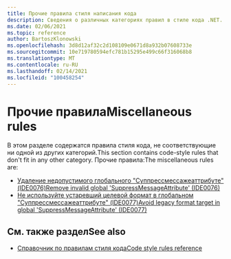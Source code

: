 ```yaml
---
title: Прочие правила стиля написания кода
description: Сведения о различных категориях правил в стиле кода .NET.
ms.date: 02/06/2021
ms.topic: reference
author: BartoszKlonowski
ms.openlocfilehash: 3d8d12af32c2d108109e0671d8a932b07608733e
ms.sourcegitcommit: 10e719780594efc781b15295e499c66f316068b8
ms.translationtype: MT
ms.contentlocale: ru-RU
ms.lasthandoff: 02/14/2021
ms.locfileid: "100458254"
---
```

# <a name="miscellaneous-rules"></a><span data-ttu-id="78c07-103">Прочие правила</span><span class="sxs-lookup"><span data-stu-id="78c07-103">Miscellaneous rules</span></span>

<span data-ttu-id="78c07-104">В этом разделе содержатся правила стиля кода, не соответствующие ни одной из других категорий.</span><span class="sxs-lookup"><span data-stu-id="78c07-104">This section contains code-style rules that don't fit in any other category.</span></span> <span data-ttu-id="78c07-105">Прочие правила:</span><span class="sxs-lookup"><span data-stu-id="78c07-105">The miscellaneous rules are:</span></span>

- [<span data-ttu-id="78c07-106">Удаление недопустимого глобального "Суппрессмессажеаттрибуте" (IDE0076)</span><span class="sxs-lookup"><span data-stu-id="78c07-106">Remove invalid global 'SuppressMessageAttribute' (IDE0076)</span></span>](ide0076.md)
- [<span data-ttu-id="78c07-107">Не используйте устаревший целевой формат в глобальном "Суппрессмессажеаттрибуте" (IDE0077)</span><span class="sxs-lookup"><span data-stu-id="78c07-107">Avoid legacy format target in global 'SuppressMessageAttribute' (IDE0077)</span></span>](ide0077.md)

## <a name="see-also"></a><span data-ttu-id="78c07-108">См. также раздел</span><span class="sxs-lookup"><span data-stu-id="78c07-108">See also</span></span>

- [<span data-ttu-id="78c07-109">Справочник по правилам стиля кода</span><span class="sxs-lookup"><span data-stu-id="78c07-109">Code style rules reference</span></span>](index.md)
